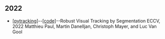 ## 2022
* [[pytracking]](https://arxiv.org/pdf/2203.11191.pdf)--[[code]]( https://github.com/visionml/pytracking)--Robust Visual Tracking by Segmentation
ECCV, 2022 Matthieu Paul, Martin Danelljan, Christoph Mayer, and Luc Van Gool
